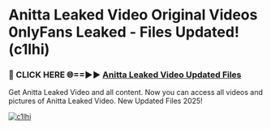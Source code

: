 # Anitta Leaked Video Original Videos 0nlyFans Leaked - Files Updated! (c1lhi)

<h3>🔴 CLICK HERE 🌐==►► <a href="https://tinyurl.com/x26r9saj" rel="nofollow">Anitta Leaked Video Updated Files</a></h3>

Get Anitta Leaked Video and all content. Now you can access all videos and pictures of Anitta Leaked Video. New Updated Files 2025!

[![c1lhi](https://i.imgur.com/LkgZPqh.gif)](https://tinyurl.com/x26r9saj)
